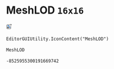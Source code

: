 # MeshLOD `16x16`
<img src="/img/MeshLOD.png" width=16 height=16>

``` CSharp
EditorGUIUtility.IconContent("MeshLOD")
```
```
MeshLOD
```
```
-8525955300191669742
```
